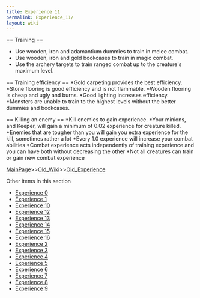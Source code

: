 ```yaml
---
title: Experience 11
permalink: Experience_11/
layout: wiki
---
```

== Training ==
* Use wooden, iron and adamantium dummies to train in melee combat.
* Use wooden, iron and gold bookcases to train in magic combat.
* Use the archery targets to train ranged combat up to the creature's maximum level.

== Training efficiency ==
*Gold carpeting provides the best efficiency.
*Stone flooring is good efficiency and is not flammable.
*Wooden flooring is cheap and ugly and burns.
*Good lighting increases efficiency.
*Monsters are unable to train to the highest levels without the better dummies and bookcases.

== Killing an enemy ==
*Kill enemies to gain experience.
*Your minions, and Keeper, will gain a minimum of 0.02 experience for creature killed.
*Enemies that are tougher than you will gain you extra experience for the kill, sometimes rather a lot
*Every 1.0 experience will increase your combat abilities
*Combat experience acts independently of training experience and you can have both without decreasing the other
*Not all creatures can train or gain new combat experience

[MainPage](/keeperrl_wiki/ "wikilink")>>[Old_Wiki](/keeperrl_wiki/Old_Wiki "wikilink")>>[Old_Experience](/keeperrl_wiki/Old_Experience "wikilink")

Other items in this section
-    [Experience 0](/keeperrl_wiki/Experience_0 "wikilink")
-    [Experience 1](/keeperrl_wiki/Experience_1 "wikilink")
-    [Experience 10](/keeperrl_wiki/Experience_10 "wikilink")
-    [Experience 12](/keeperrl_wiki/Experience_12 "wikilink")
-    [Experience 13](/keeperrl_wiki/Experience_13 "wikilink")
-    [Experience 14](/keeperrl_wiki/Experience_14 "wikilink")
-    [Experience 15](/keeperrl_wiki/Experience_15 "wikilink")
-    [Experience 16](/keeperrl_wiki/Experience_16 "wikilink")
-    [Experience 2](/keeperrl_wiki/Experience_2 "wikilink")
-    [Experience 3](/keeperrl_wiki/Experience_3 "wikilink")
-    [Experience 4](/keeperrl_wiki/Experience_4 "wikilink")
-    [Experience 5](/keeperrl_wiki/Experience_5 "wikilink")
-    [Experience 6](/keeperrl_wiki/Experience_6 "wikilink")
-    [Experience 7](/keeperrl_wiki/Experience_7 "wikilink")
-    [Experience 8](/keeperrl_wiki/Experience_8 "wikilink")
-    [Experience 9](/keeperrl_wiki/Experience_9 "wikilink")
